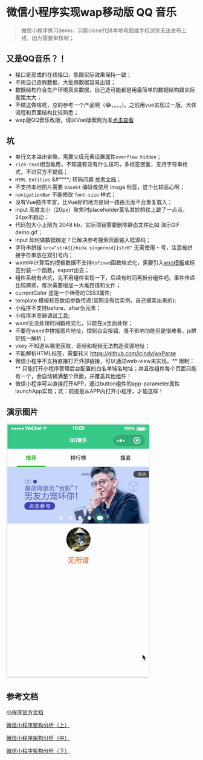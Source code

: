 # 微信小程序实现wap移动版 QQ 音乐
> 微信小程序练习demo，只能clone代码本地电脑或手机浏览无法发布上线，因为需要审核啊；


## 又是QQ音乐？！
- 接口是现成的在线接口，能跟实际效果保持一致；
- 不用自己造假数据，大批假数据容易出错；
- 数据结构符合生产环境真实数据，自己造可能都是用最简单的数据结构跟实际差距太大；
- 不做这做啥呢，总的参考一个产品啊（😂。。。。)，之前用vue实现过一版。大体流程和页面结构比较熟悉；
- wap版QQ音乐改版，请以Vue版案例为准[点击查看](http://dabaipm.cn/qq_music/index.html)


## 坑
- 单行文本溢出省略，需要父级元素设置属性`overflow hidden`；
- `rich-text`相当难用，不知道有没有什么技巧，多标签嵌套，支持字符串格式，不过官方不提倡；
- `HTML Entities` &#****; 转码问题 [参考文档](https://ourcodeworld.com/articles/read/188/encode-and-decode-html-entities-using-pure-javascript)；
- 不支持本地图片需要 `base64` 编码或使用 image 标签，这个比较恶心啊；
- `navigationBar` 不能修改 `font-size` 样式；
- 没有Vue插件丰富，比Vue好的地方是同一路由页面不会重复载入；
- input 高度太小（20px）聚焦时placeholder莫名其妙的往上跳了一点点，24px不跳动；
- 代码包大小上限为 2048 kb，实际项目需要删除静态文件比如 演示GIF demo.gif；
- input 如何做数据绑定？已解决参考搜索页面输入框源码；
- 字符串拼接 `src="strA{{zhida.singermid}}strB"` 无需使用 `+` 号，注意被拼接字符串放在双引号内；
- wxml中计算后的模板数据不支持`toFixed`函数格式化，需要引入[wxs模板](https://mp.weixin.qq.com/debug/wxadoc/dev/framework/view/wxs/01wxs-module.html)或标签封装一个函数，export出去；
- 组件系统有点坑，先不用组件实现一下，后续有时间再拆分组件吧。事件传递比较麻烦，每次需要增加一大堆路径和文件；
- currentColor 这是一个神奇的CSS3属性;
- template 模板标签数组参数传递(官网没有给实例，自己摸索出来的);
- 小程序不支持before、after伪元素；
- 小程序浏览器调试[工具](https://chemzqm.github.io/wept/#/home);
- wxml无法处理时间戳格式化，只能在js里面处理；
- 不要在wxml中拼接图片地址，控制台会报错，虽不影响功能但是很难看，js拼好统一解析；
- vkey 不知道从哪里获取，音频和视频无法构造资源地址；
- 不能解析HTML标签，需要转义 https://github.com/icindy/wxParse
- 微信小程序不支持直接打开外部链接，可以通过web-view来实现。** 限制： ** 只能打开小程序管理后台配置的白名单域名地址；并且改组件每个页面只能有一个<web-view />，<web-view />会自动铺满整个页面，并覆盖其他组件！
- 微信小程序可以直接打开APP，通过button组件的app-parameter属性launchApp实现；坑：前提是从APP内打开小程序，才能这样！



## 演示图片
![](https://github.com/chengjun2014/f_grid/blob/master/demo.gif)

## 参考文档
[小程序官方文档](https://mp.weixin.qq.com/debug/wxadoc/dev/)

[微信小程序架构分析（上）](https://zhuanlan.zhihu.com/p/22754296)

[微信小程序架构分析（中）](https://zhuanlan.zhihu.com/p/22765476)

[微信小程序架构分析（下）](https://zhuanlan.zhihu.com/p/22932309)
